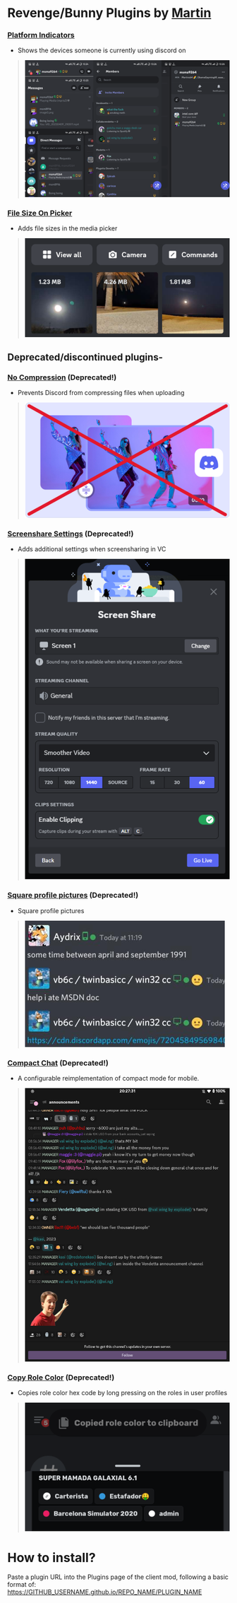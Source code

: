 # Revenge/Bunny Plugins by [Martin](https://github.com/Martinz64)

### [Platform Indicators](https://martinz64.github.io/vendetta-plugins/PlatformIndicators)
- Shows the devices someone is currently using discord on
> ![Example image](./images/PlatformIndicators.png)
### [File Size On Picker](https://martinz64.github.io/vendetta-plugins/FileSizeOnPicker)
- Adds file sizes in the media picker
> ![Example image](./images/FileSizeOnPicker.png)

## Deprecated/discontinued plugins-
### [No Compression](https://martinz64.github.io/vendetta-plugins/NoCompression) (Deprecated!)
- Prevents Discord from compressing files when uploading
>  ![Example image](./images/NoCompression.png)
### [Screenshare Settings](https://martinz64.github.io/vendetta-plugins/ScreenshareSettings) (Deprecated!)
- Adds additional settings when screensharing in VC
>  ![Example image](./images/ScreenshareSettings.png)
### [Square profile pictures](https://martinz64.github.io/vendetta-plugins/SquareProfilePics) (Deprecated!)
- Square profile pictures
>  ![Example image](./images/SquareProfilePics.png)
### [Compact Chat](https://martinz64.github.io/vendetta-plugins/CompactChat) (Deprecated!)
- A configurable reimplementation of compact mode for mobile.
> ![Example image](./images/CompactChat.png)
### [Copy Role Color](https://martinz64.github.io/vendetta-plugins/CopyRoleColor) (Deprecated!)
- Copies role color hex code by long pressing on the roles in user profiles
> ![Example image](./images/CopyRoleColor.png)

# How to install?
Paste a plugin URL into the Plugins page of the client mod, following a basic format of:
https://GITHUB_USERNAME.github.io/REPO_NAME/PLUGIN_NAME
